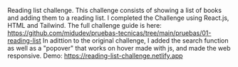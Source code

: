 Reading list challenge.
This challenge consists of showing a list of books and adding them to a reading list.
I completed the Challenge using React.js, HTML and Tailwind.
The full challenge guide is here: https://github.com/midudev/pruebas-tecnicas/tree/main/pruebas/01-reading-list
In adittion to the original challenge, I added the search function as well as a "popover" that works on hover made with js, and
made the web responsive.
Demo: https://reading-list-challenge.netlify.app
